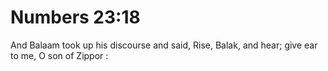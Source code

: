 # Numbers 23:18

And Balaam took up his discourse and said, Rise, Balak, and hear; give ear to me, O son of Zippor :
